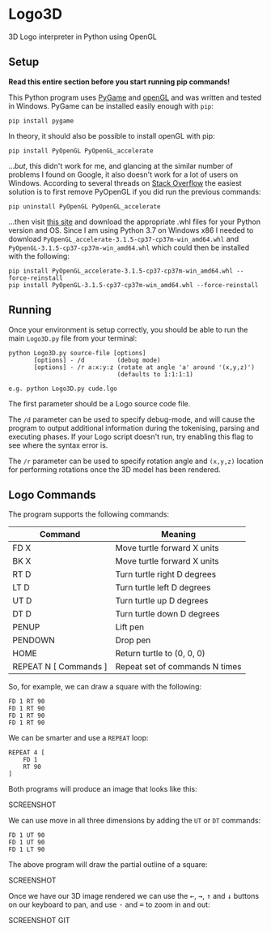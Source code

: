 # Logo3D
3D Logo interpreter in Python using OpenGL

## Setup

**Read this entire section before you start running pip commands!**

This Python program uses [PyGame](https://www.pygame.org/news) and [openGL](https://www.opengl.org/) and was written and tested in Windows. PyGame can be installed easily enough with `pip`:

```
pip install pygame
```

In theory, it should also be possible to install openGL with pip:

```
pip install PyOpenGL PyOpenGL_accelerate
```

...*but*, this didn't work for me, and glancing at the similar number of problems I found on Google, it also doesn't work for a lot of users on Windows. According to several threads on [Stack Overflow](https://stackoverflow.com/questions/26700719/pyopengl-glutinit-nullfunctionerror) the easiest solution is to first remove PyOpenGL if you did run the previous commands:

```
pip uninstall PyOpenGL PyOpenGL_accelerate
```

...then visit [this site](https://www.lfd.uci.edu/~gohlke/pythonlibs/#pyopengl) and download the appropriate .whl files for your Python version and OS. Since I am using Python 3.7 on Windows x86 I needed to download `PyOpenGL_accelerate-3.1.5-cp37-cp37m-win_amd64.whl` and `PyOpenGL-3.1.5-cp37-cp37m-win_amd64.whl` which could then be installed with the following:

```
pip install PyOpenGL_accelerate-3.1.5-cp37-cp37m-win_amd64.whl --force-reinstall
pip install PyOpenGL-3.1.5-cp37-cp37m-win_amd64.whl --force-reinstall
```

## Running

Once your environment is setup correctly, you should be able to run the main `Logo3D.py` file from your terminal:

```
python Logo3D.py source-file [options]
       [options] - /d         (debug mode)
       [options] - /r a:x:y:z (rotate at angle 'a' around '(x,y,z)')
                              (defaults to 1:1:1:1)

e.g. python Logo3D.py cude.lgo
```

The first parameter should be a Logo source code file.

The `/d` parameter can be used to specify debug-mode, and will cause the program to output additional information during the tokenising, parsing and executing phases. If your Logo script doesn't run, try enabling this flag to see where the syntax error is.

The `/r` parameter can be used to specify rotation angle and `(x,y,z)` location for performing rotations once the 3D model has been rendered.

## Logo Commands

The program supports the following commands:

Command | Meaning
------- | -------------
FD X | Move turtle forward X units
BK X | Move turtle forward X units
RT D | Turn turtle right D degrees
LT D | Turn turtle left D degrees
UT D | Turn turtle up D degrees
DT D | Turn turtle down D degrees
PENUP | Lift pen
PENDOWN | Drop pen
HOME | Return turtle to (0, 0, 0)
REPEAT N [ Commands ] | Repeat set of commands N times

So, for example, we can draw a square with the following:

```
FD 1 RT 90
FD 1 RT 90
FD 1 RT 90
FD 1 RT 90
```

We can be smarter and use a `REPEAT` loop:

```
REPEAT 4 [
    FD 1
    RT 90  
]
```

Both programs will produce an image that looks like this:

SCREENSHOT

We can use move in all three dimensions by adding the `UT` or `DT` commands:

```
FD 1 UT 90
FD 1 UT 90
FD 1 LT 90
```

The above program will draw the partial outline of a square:

SCREENSHOT

Once we have our 3D image rendered we can use the <kbd>←</kbd>, <kbd>→</kbd>, <kbd>↑</kbd> and <kbd>↓</kbd> buttons on our keyboard to pan, and use <kbd>-</kbd> and <kbd>=</kbd> to zoom in and out:

SCREENSHOT GIT